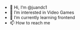 - 👋 Hi, I’m @juandc1
- 👀 I’m interested in Video Games
- 🌱 I’m currently learning frontend
- 📫 How to reach me 

<!---
juandc1/juandc1 is a ✨ special ✨ repository because its `README.md` (this file) appears on your GitHub profile.
You can click the Preview link to take a look at your changes.
--->
